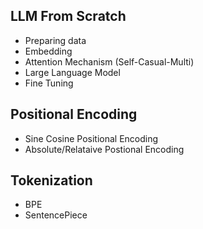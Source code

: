 ## LLM From Scratch
- Preparing data
- Embedding
- Attention Mechanism (Self-Casual-Multi)
- Large Language Model
- Fine Tuning

## Positional Encoding
- Sine Cosine Positional Encoding
- Absolute/Relataive Postional Encoding
## Tokenization
- BPE
- SentencePiece